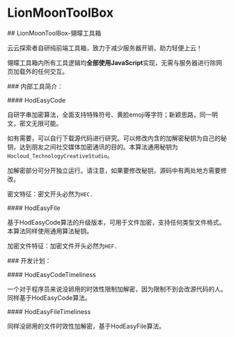 # LionMoonToolBox

## LionMoonToolBox-翎曚工具箱

云云探索者自研纯前端工具箱，致力于减少服务器开销，助力轻便上云！

翎曚工具箱内所有工具逻辑均**全部使用JavaScript**实现，无需与服务器进行除网页加载外的任何交互。

### 内部工具简介：

#### HodEasyCode

自研字串加密算法，全面支持特殊符号、黄脸emoji等字符；新颖思路，同一明文，密文无限可能。

如有需要，可以自行下载源代码进行研究。可以修改内含的加解密秘钥为自己的秘钥，达到朋友之间社交媒体加密通讯的目的。本算法通用秘钥为`Hocloud_TechnologyCreativeStudio`。

加解密部分可分开独立运行。请注意，如果要修改秘钥，源码中有两处地方需要修改。

密文特征：密文开头必然为`HEC.`

#### HodEasyFile

基于HodEasyCode算法的升级版本，可用于文件加密，支持任何类型文件格式。本算法同样使用通用算法秘钥。

加密文件特征：加密文件开头必然为`HEF.`

### 开发计划：

#### HodEasyCodeTimeliness

一个对于程序员来说没卵用的时效性限制加解密，因为限制不到会改源代码的人。同样基于HodEasyCode算法。

#### HodEasyFileTimeliness

同样没卵用的文件时效性加解密，基于HodEasyFile算法。
